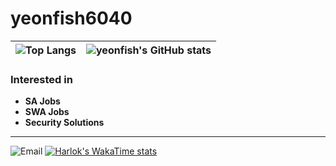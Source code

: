 # yeonfish6040
| ![Top Langs](https://github-readme-stats.vercel.app/api/top-langs/?username=yeonfish6040&layout=compact&theme=dracula) | ![yeonfish's GitHub stats](https://github-readme-stats.vercel.app/api?username=yeonfish6040&show_icons=true&theme=dracula) |
| ------------- | ------------- |

### Interested in
- **SA Jobs**
- **SWA Jobs**
- **Security Solutions**



<hr>

![Email](https://img.shields.io/badge/Email-yeonfish6040@gmail.com-green)
[![Harlok's WakaTime stats](https://github-readme-stats.vercel.app/api/wakatime?username=yeonfish6040)](https://github.com/anuraghazra/github-readme-stats)
